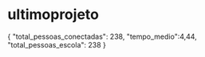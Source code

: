 # ultimoprojeto
{
"total_pessoas_conectadas": 238,
"tempo_medio":4,44,
"total_pessoas_escola": 238
}
